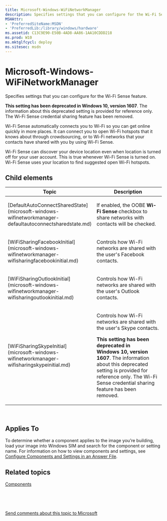 ```yaml
---
title: Microsoft-Windows-WiFiNetworkManager
description: Specifies settings that you can configure for the Wi-Fi Sense feature.
MSHAttr:
- 'PreferredSiteName:MSDN'
- 'PreferredLib:/library/windows/hardware'
ms.assetid: C13C9E90-E50B-4AD8-AA86-1AA10CDDD218
ms.prod: W10
ms.mktglfcycl: deploy
ms.sitesec: msdn
---
```


# Microsoft-Windows-WiFiNetworkManager


Specifies settings that you can configure for the Wi-Fi Sense feature.

**This setting has been deprecated in Windows 10, version 1607**. The information about this deprecated setting is provided for reference only. The Wi-Fi Sense credential sharing feature has been removed.

Wi-Fi Sense automatically connects you to Wi-Fi so you can get online quickly in more places. It can connect you to open Wi-Fi hotspots that it knows about through crowdsourcing, or to Wi-Fi networks that your contacts have shared with you by using Wi-Fi Sense.

Wi-Fi Sense can discover your device location even when location is turned off for your user account. This is true whenever Wi-Fi Sense is turned on. Wi-Fi Sense uses your location to find suggested open Wi-Fi hotspots.

## Child elements


<table>
<colgroup>
<col width="50%" />
<col width="50%" />
</colgroup>
<thead>
<tr class="header">
<th>Topic</th>
<th>Description</th>
</tr>
</thead>
<tbody>
<tr class="odd">
<td><p>[DefaultAutoConnectSharedState](microsoft-windows-wifinetworkmanager-defaultautoconnectsharedstate.md)</p></td>
<td><p>If enabled, the OOBE <strong>Wi-Fi Sense</strong> checkbox to share networks with contacts will be checked.</p></td>
</tr>
<tr class="even">
<td><p>[WiFiSharingFacebookInitial](microsoft-windows-wifinetworkmanager-wifisharingfacebookinitial.md)</p></td>
<td><p>Controls how Wi-Fi networks are shared with the user's Facebook contacts.</p></td>
</tr>
<tr class="odd">
<td><p>[WiFiSharingOutlookInitial](microsoft-windows-wifinetworkmanager-wifisharingoutlookinitial.md)</p></td>
<td><p>Controls how Wi-Fi networks are shared with the user's Outlook contacts.</p></td>
</tr>
<tr class="even">
<td><p>[WiFiSharingSkypeInitial](microsoft-windows-wifinetworkmanager-wifisharingskypeinitial.md)</p></td>
<td><p>Controls how Wi-Fi networks are shared with the user's Skype contacts.</p>
<p><strong>This setting has been deprecated in Windows 10, version 1607</strong>. The information about this deprecated setting is provided for reference only. The Wi-Fi Sense credential sharing feature has been removed.</p></td>
</tr>
</tbody>
</table>

 

## Applies To


To determine whether a component applies to the image you’re building, load your image into Windows SIM and search for the component or setting name. For information on how to view components and settings, see [Configure Components and Settings in an Answer File](p_wsim.configure_components_and_settings_in_an_answer_file_win8).

## Related topics


[Components](components-b-unattend.md)

 

 

[Send comments about this topic to Microsoft](mailto:wsddocfb@microsoft.com?subject=Documentation%20feedback%20%5Bp_unattend\p_unattend%5D:%20Microsoft-Windows-WiFiNetworkManager%20%20RELEASE:%20%2810/3/2016%29&body=%0A%0APRIVACY%20STATEMENT%0A%0AWe%20use%20your%20feedback%20to%20improve%20the%20documentation.%20We%20don't%20use%20your%20email%20address%20for%20any%20other%20purpose,%20and%20we'll%20remove%20your%20email%20address%20from%20our%20system%20after%20the%20issue%20that%20you're%20reporting%20is%20fixed.%20While%20we're%20working%20to%20fix%20this%20issue,%20we%20might%20send%20you%20an%20email%20message%20to%20ask%20for%20more%20info.%20Later,%20we%20might%20also%20send%20you%20an%20email%20message%20to%20let%20you%20know%20that%20we've%20addressed%20your%20feedback.%0A%0AFor%20more%20info%20about%20Microsoft's%20privacy%20policy,%20see%20http://privacy.microsoft.com/default.aspx. "Send comments about this topic to Microsoft")





